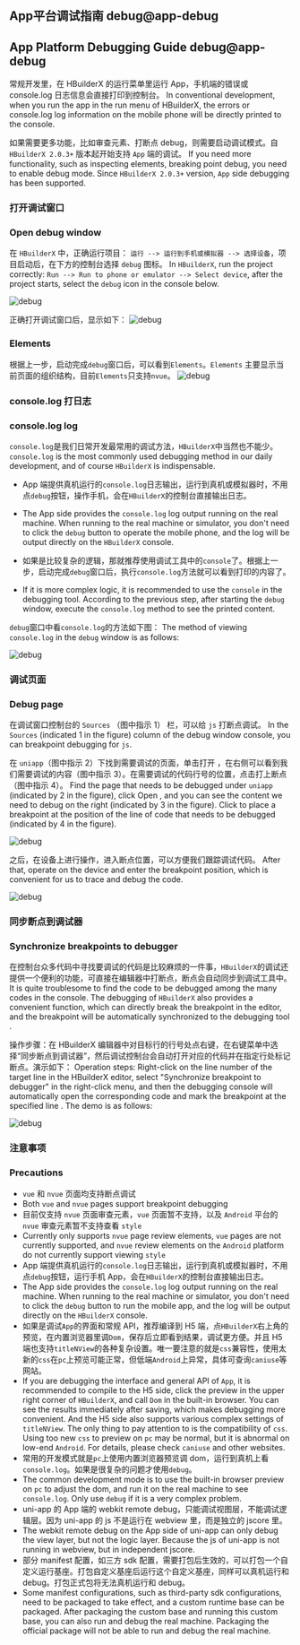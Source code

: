 ## App平台调试指南 debug@app-debug
## App Platform Debugging Guide debug@app-debug

常规开发里，在 HBuilderX 的运行菜单里运行 App，手机端的错误或 console.log 日志信息会直接打印到控制台。
In conventional development, when you run the app in the run menu of HBuilderX, the errors or console.log log information on the mobile phone will be directly printed to the console.

如果需要更多功能，比如审查元素、打断点 debug，则需要启动调试模式。自 `HBuilderX 2.0.3+` 版本起开始支持 `App` 端的调试。
If you need more functionality, such as inspecting elements, breaking point debug, you need to enable debug mode. Since `HBuilderX 2.0.3+` version, `App` side debugging has been supported.

### 打开调试窗口
### Open debug window

在 `HBuilderX` 中，正确运行项目： `运行 --> 运行到手机或模拟器 --> 选择设备`，项目启动后，在下方的控制台选择 `debug` 图标。
In `HBuilderX`, run the project correctly: `Run --> Run to phone or emulator --> Select device`, after the project starts, select the `debug` icon in the console below.

![debug](https://bjetxgzv.cdn.bspapp.com/VKCEYUGU-uni-app-doc/55245430-4f34-11eb-97b7-0dc4655d6e68.png)

正确打开调试窗口后，显示如下：
![debug](https://bjetxgzv.cdn.bspapp.com/VKCEYUGU-uni-app-doc/50f7e890-4f34-11eb-b680-7980c8a877b8.png)

### Elements

根据上一步，启动完成`debug`窗口后，可以看到`Elements`。`Elements` 主要显示当前页面的组织结构，目前`Elements`只支持`nvue`。
![debug](https://bjetxgzv.cdn.bspapp.com/VKCEYUGU-uni-app-doc/5433b2a0-4f34-11eb-8a36-ebb87efcf8c0.png)

### console.log 打日志
### console.log log

`console.log`是我们日常开发最常用的调试方法，`HBuilderX`中当然也不能少。
`console.log` is the most commonly used debugging method in our daily development, and of course `HBuilderX` is indispensable.

- App 端提供真机运行的`console.log`日志输出，运行到真机或模拟器时，不用点`debug`按钮，操作手机，会在`HBuilderX`的控制台直接输出日志。
- The App side provides the `console.log` log output running on the real machine. When running to the real machine or simulator, you don't need to click the `debug` button to operate the mobile phone, and the log will be output directly on the `HBuilderX` console.

- 如果是比较复杂的逻辑，那就推荐使用调试工具中的`console`了。根据上一步，启动完成`debug`窗口后，执行`console.log`方法就可以看到打印的内容了。
- If it is more complex logic, it is recommended to use the `console` in the debugging tool. According to the previous step, after starting the `debug` window, execute the `console.log` method to see the printed content.

`debug`窗口中看`console.log`的方法如下图：
The method of viewing `console.log` in the `debug` window is as follows:

![debug](https://bjetxgzv.cdn.bspapp.com/VKCEYUGU-uni-app-doc/53673ae0-4f34-11eb-a16f-5b3e54966275.jpg)

### 调试页面
### Debug page

在调试窗口控制台的 `Sources` （图中指示 1） 栏，可以给 `js` 打断点调试。
In the `Sources` (indicated 1 in the figure) column of the debug window console, you can breakpoint debugging for `js`.

在 `uniapp`（图中指示 2）下找到需要调试的页面，单击打开 ，在右侧可以看到我们需要调试的内容（图中指示 3）。在需要调试的代码行号的位置，点击打上断点（图中指示 4）。
Find the page that needs to be debugged under `uniapp` (indicated by 2 in the figure), click Open , and you can see the content we need to debug on the right (indicated by 3 in the figure). Click to place a breakpoint at the position of the line of code that needs to be debugged (indicated by 4 in the figure).

![debug](https://bjetxgzv.cdn.bspapp.com/VKCEYUGU-uni-app-doc/58f09e70-4f34-11eb-8a36-ebb87efcf8c0.png)

之后，在设备上进行操作，进入断点位置，可以方便我们跟踪调试代码。
After that, operate on the device and enter the breakpoint position, which is convenient for us to trace and debug the code.

![debug](https://bjetxgzv.cdn.bspapp.com/VKCEYUGU-uni-app-doc/5839d190-4f34-11eb-8a36-ebb87efcf8c0.png)

### 同步断点到调试器
### Synchronize breakpoints to debugger

在控制台众多代码中寻找要调试的代码是比较麻烦的一件事，`HBuilderX`的调试还提供一个便利的功能，可直接在编辑器中打断点，断点会自动同步到调试工具中。
It is quite troublesome to find the code to be debugged among the many codes in the console. The debugging of `HBuilderX` also provides a convenient function, which can directly break the breakpoint in the editor, and the breakpoint will be automatically synchronized to the debugging tool .

操作步骤：在 HBuilderX 编辑器中对目标行的行号处点右键，在右键菜单中选择“同步断点到调试器”，然后调试控制台会自动打开对应的代码并在指定行处标记断点。演示如下：
Operation steps: Right-click on the line number of the target line in the HBuilderX editor, select "Synchronize breakpoint to debugger" in the right-click menu, and then the debugging console will automatically open the corresponding code and mark the breakpoint at the specified line . The demo is as follows:

![debug](https://bjetxgzv.cdn.bspapp.com/VKCEYUGU-uni-app-doc/55de5560-4f34-11eb-8a36-ebb87efcf8c0.gif)

### 注意事项
### Precautions

- `vue` 和 `nvue` 页面均支持断点调试
- Both `vue` and `nvue` pages support breakpoint debugging
- 目前仅支持 `nvue` 页面审查元素，`vue` 页面暂不支持，以及 `Android` 平台的 `nvue` 审查元素暂不支持查看 `style`
- Currently only supports `nvue` page review elements, `vue` pages are not currently supported, and `nvue` review elements on the `Android` platform do not currently support viewing `style`
- App 端提供真机运行的`console.log`日志输出，运行到真机或模拟器时，不用点`debug`按钮，运行手机 App，会在`HBuilderX`的控制台直接输出日志。
- The App side provides the `console.log` log output running on the real machine. When running to the real machine or simulator, you don't need to click the `debug` button to run the mobile app, and the log will be output directly on the `HBuilderX` console.
- 如果是调试`App`的界面和常规 API，推荐编译到 H5 端，点`HBuilderX`右上角的预览，在内置浏览器里调`Dom`，保存后立即看到结果，调试更方便。并且 H5 端也支持`titleNView`的各种复杂设置。唯一要注意的就是`css`兼容性，使用太新的`css`在`pc`上预览可能正常，但低端`Android`上异常，具体可查询`caniuse`等网站。
- If you are debugging the interface and general API of `App`, it is recommended to compile to the H5 side, click the preview in the upper right corner of `HBuilderX`, and call `Dom` in the built-in browser. You can see the results immediately after saving, which makes debugging more convenient. And the H5 side also supports various complex settings of `titleNView`. The only thing to pay attention to is the compatibility of `css`. Using too new `css` to preview on `pc` may be normal, but it is abnormal on low-end `Android`. For details, please check `caniuse` and other websites.
- 常用的开发模式就是`pc`上使用内置浏览器预览调 dom，运行到真机上看`console.log`。如果是很复杂的问题才使用`debug`。
- The common development mode is to use the built-in browser preview on `pc` to adjust the dom, and run it on the real machine to see `console.log`. Only use `debug` if it is a very complex problem.
- uni-app 的 App 端的 webkit remote debug，只能调试视图层，不能调试逻辑层。因为 uni-app 的 js 不是运行在 webview 里，而是独立的 jscore 里。
- The webkit remote debug on the App side of uni-app can only debug the view layer, but not the logic layer. Because the js of uni-app is not running in webview, but in independent jscore.
- 部分 manifest 配置，如三方 sdk 配置，需要打包后生效的，可以打包一个自定义运行基座。打包自定义基座后运行这个自定义基座，同样可以真机运行和 debug。打包正式包将无法真机运行和 debug。
- Some manifest configurations, such as third-party sdk configurations, need to be packaged to take effect, and a custom runtime base can be packaged. After packaging the custom base and running this custom base, you can also run and debug the real machine. Packaging the official package will not be able to run and debug the real machine.

